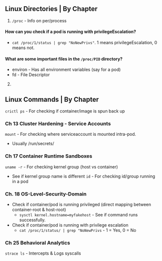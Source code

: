 ## Linux Directories | By Chapter

1) `/proc` - Info on per/process
#### How can you check if a pod is running with privilegeEscalation?
- `cat /proc/1/status | grep "NoNewPrivs"`. 1 means privilegeEscalation, 0 means not. 

#### What are some important files in the `/proc/PID` directory?
- environ - Has all environment variables (say for a pod)
- fd - File Descriptor

2)

## Linux Commands | By Chapter

`crictl ps` - For checking if container/image is spun back up


### Ch 13 Cluster Hardening - Service Accounts
`mount` - For checking where serviceaccount is mounted intra-pod.
- Usually /run/secrets/


### Ch 17 Container Runtime Sandboxes
`uname -r` - For checking kernel group (host vs container)
- See if kernel group name is different
`id` - For checking id/group running in a pod
  
### Ch. 18 OS-Level-Security-Domain
- Check if container/pod is running privileged (direct mapping between container-root & host-root)
  - `sysctl kernel.hostname=myfakehost` - See if command runs successfully. 
- Check if container/pod is running with privilege escalation
  - `cat /proc/1/status/ | grep "NoNewPrivs` - 1 = Yes, 0 = No


### Ch 25 Behavioral Analytics
`strace ls` - Intercepts & Logs syscalls




